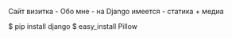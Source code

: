 Сайт визитка -  Обо мне - на  Django
  имеется - статика + медиа
  
  $ pip install django
$ easy_install Pillow 
